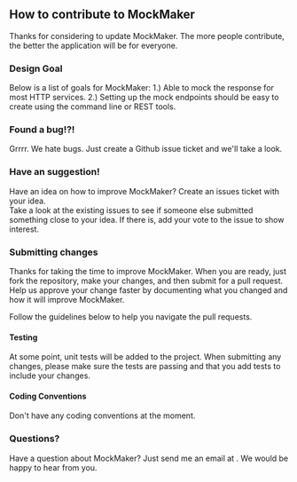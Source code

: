 ## How to contribute to MockMaker
Thanks for considering to update MockMaker.  The more people contribute, the better the
application will be for everyone.  


### Design Goal
Below is a list of goals for MockMaker:
1.) Able to mock the response for most HTTP services.
2.) Setting up the mock endpoints should be easy to create using the command line or REST tools.

### Found a bug!?!
Grrrr.  We hate bugs. Just create a Github issue ticket and we'll take a look.  

### Have an suggestion!
Have an idea on how to improve MockMaker?  Create an issues ticket with your idea.  
Take a look at the existing issues to see if someone else submitted something close to your idea.  If there is, add your vote to the issue to show interest.  

### Submitting changes
Thanks for taking the time to improve MockMaker.  When you are ready, just fork
the repository, make your changes, and then submit for a pull request.   Help us approve
your change faster by documenting what you changed and how it will improve MockMaker.

Follow the guidelines below to help you navigate the pull requests.

####  Testing
At some point, unit tests will be added to the project.  When submitting any changes,
please make sure the tests are passing and that you add tests to include your changes.

#### Coding Conventions
Don't have any coding conventions at the moment.  

### Questions?
Have a question about MockMaker?  Just send me an email at <??>.  We would be happy to hear from you.

